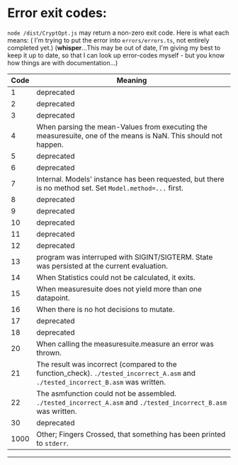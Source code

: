 

# Error exit codes:
`node /dist/CryptOpt.js` may return a non-zero exit code. Here is what each means:
( I'm trying to put the error into `errors/errors.ts`, not entirely completed yet.)
(**whisper**...This may be out of date, I'm giving my best to keep it up to date, so that I can look up error-codes myself - but you know how things are with documentation...)


| Code  | Meaning |
--|--
| 1     | deprecated
| 2     | deprecated
| 3     | deprecated
| 4     | When parsing the mean-Values from executing the measuresuite, one of the means is NaN. This should not happen.
| 5     | deprecated
| 6     | deprecated
| 7     | Internal. Models' instance has been requested, but there is no method set. Set `Model.method=...` first.
| 8     | deprecated
| 9     | deprecated
| 10    | deprecated
| 11    | deprecated
| 12    | deprecated
| 13    | program was interruped with SIGINT/SIGTERM. State was persisted at the current evaluation.
| 14    | When Statistics could not be calculated, it exits.
| 15    | When measuresuite does not yield more than one datapoint.
| 16    | When there is no hot decisions to mutate.
| 17    | deprecated
| 18    | deprecated
| 20    | When calling the measuresuite.measure an error was thrown. 
| 21    | The result was incorrect (compared to the function\_check). `./tested_incorrect_A.asm` and `./tested_incorrect_B.asm` was written.
| 22    | The asmfunction could not be assembled. `./tested_incorrect_A.asm` and `./tested_incorrect_B.asm` was written.
| 30    | deprecated
| 1000  | Other; Fingers Crossed, that something has been printed to `stderr`.
---------------

